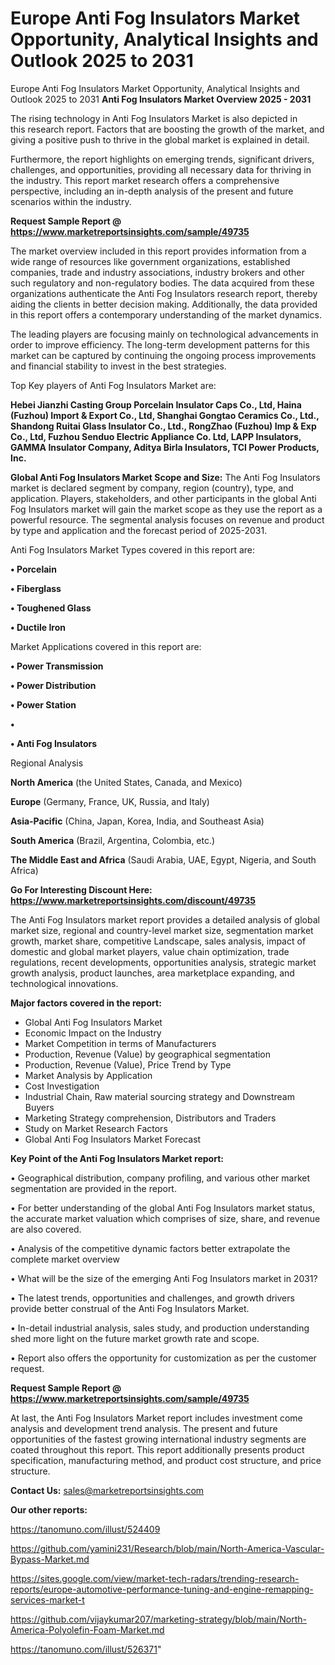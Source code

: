 # Europe Anti Fog Insulators Market Opportunity, Analytical Insights and Outlook 2025 to 2031
Europe Anti Fog Insulators Market Opportunity, Analytical Insights and Outlook 2025 to 2031
<Strong> Anti Fog Insulators Market Overview 2025 - 2031</strong>

The rising technology in Anti Fog Insulators Market is also depicted in this research report. Factors that are boosting the growth of the market, and giving a positive push to thrive in the global market is explained in detail.

Furthermore, the report highlights on emerging trends, significant drivers, challenges, and opportunities, providing all necessary data for thriving in the industry. This report market research offers a comprehensive perspective, including an in-depth analysis of the present and future scenarios within the industry.

<strong>Request Sample Report @ <a href=https://www.marketreportsinsights.com/sample/49735>https://www.marketreportsinsights.com/sample/49735</a></strong>

The market overview included in this report provides information from a wide range of resources like government organizations, established companies, trade and industry associations, industry brokers and other such regulatory and non-regulatory bodies. The data acquired from these organizations authenticate the Anti Fog Insulators research report, thereby aiding the clients in better decision making. Additionally, the data provided in this report offers a contemporary understanding of the market dynamics.

The leading players are focusing mainly on technological advancements in order to improve efficiency. The long-term development patterns for this market can be captured by continuing the ongoing process improvements and financial stability to invest in the best strategies.

Top Key players of Anti Fog Insulators Market are:

<strong>Hebei Jianzhi Casting Group Porcelain Insulator Caps Co., Ltd, Haina (Fuzhou) Import & Export Co., Ltd, Shanghai Gongtao Ceramics Co., Ltd., Shandong Ruitai Glass Insulator Co., Ltd., RongZhao (Fuzhou) Imp & Exp Co., Ltd, Fuzhou Senduo Electric Appliance Co. Ltd, LAPP Insulators, GAMMA Insulator Company, Aditya Birla Insulators, TCI Power Products, Inc.</strong>

<strong><b>Global Anti Fog Insulators Market Scope and Size:</b></strong>
The Anti Fog Insulators market is declared segment by company, region (country), type, and application. Players, stakeholders, and other participants in the global Anti Fog Insulators market will gain the market scope as they use the report as a powerful resource. The segmental analysis focuses on revenue and product by type and application and the forecast period of 2025-2031.

Anti Fog Insulators Market Types covered in this report are:

<strong>•  Porcelain

•  Fiberglass

•  Toughened Glass

•  Ductile Iron</strong>

Market Applications covered in this report are:

<strong>•  Power Transmission

•  Power Distribution

•  Power Station

•  

•  Anti Fog Insulators</strong> 

Regional Analysis

<strong>North America</strong> (the United States, Canada, and Mexico)

<strong>Europe</strong> (Germany, France, UK, Russia, and Italy)

<strong>Asia-Pacific</strong> (China, Japan, Korea, India, and Southeast Asia)

<strong>South America</strong> (Brazil, Argentina, Colombia, etc.)

<strong>The Middle East and Africa</strong> (Saudi Arabia, UAE, Egypt, Nigeria, and South Africa)

<strong>Go For Interesting Discount Here: <a href=https://www.marketreportsinsights.com/discount/49735>https://www.marketreportsinsights.com/discount/49735</a></strong>

The Anti Fog Insulators market report provides a detailed analysis of global market size, regional and country-level market size, segmentation market growth, market share, competitive Landscape, sales analysis, impact of domestic and global market players, value chain optimization, trade regulations, recent developments, opportunities analysis, strategic market growth analysis, product launches, area marketplace expanding, and technological innovations.

<strong><b>Major factors covered in the report:</b></strong>
<ul>
  <li>Global Anti Fog Insulators Market </li>
  <li>Economic Impact on the Industry</li>
  <li>Market Competition in terms of Manufacturers</li>
  <li>Production, Revenue (Value) by geographical segmentation</li>
  <li>Production, Revenue (Value), Price Trend by Type</li>
  <li>Market Analysis by Application</li>
  <li>Cost Investigation</li>
  <li>Industrial Chain, Raw material sourcing strategy and Downstream Buyers</li>
  <li>Marketing Strategy comprehension, Distributors and Traders</li>
  <li>Study on Market Research Factors</li>
  <li>Global Anti Fog Insulators Market Forecast</li>
</ul>

<strong><b>Key Point of the Anti Fog Insulators Market report:</b></strong>

• Geographical distribution, company profiling, and various other market segmentation are provided in the report.

• For better understanding of the global Anti Fog Insulators market status, the accurate market valuation which comprises of size, share, and revenue are also covered.

• Analysis of the competitive dynamic factors better extrapolate the complete market overview

• What will be the size of the emerging Anti Fog Insulators market in 2031?

• The latest trends, opportunities and challenges, and growth drivers provide better construal of the Anti Fog Insulators Market.

• In-detail industrial analysis, sales study, and production understanding shed more light on the future market growth rate and scope.

• Report also offers the opportunity for customization as per the customer request.

<strong>Request Sample Report @ <a href=https://www.marketreportsinsights.com/sample/49735>https://www.marketreportsinsights.com/sample/49735</a></strong>

At last, the Anti Fog Insulators Market report includes investment come analysis and development trend analysis. The present and future opportunities of the fastest growing international industry segments are coated throughout this report. This report additionally presents product specification, manufacturing method, and product cost structure, and price structure.

<strong>Contact Us:</strong>
sales@marketreportsinsights.com

<strong>Our other reports:</strong>

<a href=https://tanomuno.com/illust/524409>https://tanomuno.com/illust/524409</a>

<a href=https://github.com/yamini231/Research/blob/main/North-America-Vascular-Bypass-Market.md>https://github.com/yamini231/Research/blob/main/North-America-Vascular-Bypass-Market.md</a>

<a href=https://sites.google.com/view/market-tech-radars/trending-research-reports/europe-automotive-performance-tuning-and-engine-remapping-services-market-t>https://sites.google.com/view/market-tech-radars/trending-research-reports/europe-automotive-performance-tuning-and-engine-remapping-services-market-t</a>

<a href=https://github.com/vijaykumar207/marketing-strategy/blob/main/North-America-Polyolefin-Foam-Market.md>https://github.com/vijaykumar207/marketing-strategy/blob/main/North-America-Polyolefin-Foam-Market.md</a>

<a href=https://tanomuno.com/illust/526371>https://tanomuno.com/illust/526371</a>"
